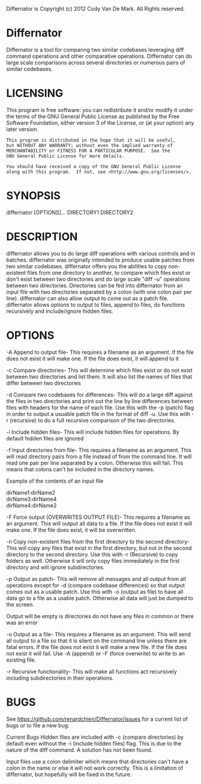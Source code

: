 Differnator is Copyright (c) 2012 Cody Van De Mark. All Rights reserved.

Differnator
===========

Differnator is a tool for comparing two similar codebases leveraging diff command operations and other comparative operations. Differnator can do large scale comparisons across several directories or numerous pairs of similar codebases.


LICENSING
===========

  This program is free software: you can redistribute it and/or modify
    it under the terms of the GNU General Public License as published by
    the Free Software Foundation, either version 3 of the License, or
    (at your option) any later version.

    This program is distributed in the hope that it will be useful,
    but WITHOUT ANY WARRANTY; without even the implied warranty of
    MERCHANTABILITY or FITNESS FOR A PARTICULAR PURPOSE.  See the
    GNU General Public License for more details.

    You should have received a copy of the GNU General Public License
    along with this program.  If not, see <http://www.gnu.org/licenses/>.


SYNOPSIS
===========

differnator [OPTIONS]... DIRECTORY1 DIRECTORY2


DESCRIPTION
===========

differnator allows you to do large diff operations with various controls and in batches. differnator was originally intended to produce usable
patches from two similar codebases. differnator offers you the abilities to copy non-existent files from one directory to another, to compare
which files exist or don't exist between two directories and do large scale "diff -u" operations between two directories. Directories can be
fed into differnator from an input file with two directories separated by a colon (with one colon pair per line). differnator can also allow
output to come out as a patch file. differnator allows options to output to files, append to files, do functions recursively and 
include/ignore hidden files.


OPTIONS
===========
-A    Append to output file- This requires a filename as an argument. If the file does not exist it will make one. If the file does exist, 
it will append to it

-c    Compare directories- This will determine which files exist or do not exist between two directories and list them. It will also list the 
names of files that differ between two directories

-d    Compare two codebases for differences- This will do a large diff against the files in two directories and print out the line by line
differences between files with headers for the name of each file. Use this with the -p (patch) flag in order to output a usuable 
patch file in the format of diff -u. Use this with -r (recursive) to do a full recursive comparison of the two directories.

-i    Include hidden files- This will include hidden files for operations. By default hidden files are ignored

-f    Input directories from file- This requires a filename as an argument. This will read directory pairs from a file instead of from the 
command line. It will read one pair per line separated by a colon. Otherwise this will fail. This means that colons can't be included
in the directory names.

Example of the contents of an input file

dirName1:dirName2   
dirName3:dirName4   
dirName4:dirName2   

-F    Force output (OVERWRITES OUTPUT FILE)- This requires a filename as an argument. This will output all data to a file. If the file does not exist it will make one. If the
file does exist, it will be overwritten. 

-n    Copy non-existent files from the first directory to the second directory- This will copy any files that exist in the first directory, but not 
in the second directory to the second directory. Use this with -r (Recursive) to copy folders as well. Otherwise it will only copy
files immediately in the first directory and will ignore subdirectories.

-p    Output as patch- This will remove all messages and all output from all operations except for -d (compare codebase differences) so
that output comes out as a usable patch. Use this with -o (output as file) to have all data go to a file as a usable patch. Otherwise
all data will just be dumped to the screen.

Output will be empty is directories do not have any files in common or there was an error

-o    Output as a file- This requires a filename as an argument. This will send all output to a file so that it is silent on the command line
unless there are fatal errors. If the file does not exist it will make a new file. If the file does not exist it will fail. Use -A (append)
or -F (force overwrite) to write to an existing file. 

-r    Recursive functionality- This will make all functions act recursively including subdirectories in their operations.

BUGS
===========

See https://github.com/renardchien/Differnator/issues for a current list of bugs or to file a new bug. 

Current Bugs
Hidden files are included with -c (compare directories) by default even without the -i (include hidden files) flag. This is due to the 
nature of the diff command. A solution has not been found.

Input files use a colon delimiter which means that directories can't have a colon in the name or else it will not work correctly. 
This is a limitation of differnator, but hopefully will be fixed in the future.

